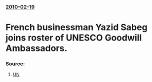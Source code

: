 ### [2010-02-19](/news/2010/02/19/index.md)

# French businessman Yazid Sabeg joins roster of UNESCO Goodwill Ambassadors. 




### Source:

1. [UN](http://www.un.org/apps/news/story.asp?NewsID=33822&Cr=unesco&Cr1=)

